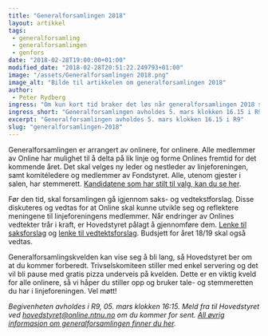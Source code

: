 ```yaml
---
title: "Generalforsamlingen 2018"
layout: artikkel
tags: 
 - generalforsamling
 - generalforsamlingen
 - genfors
date: "2018-02-28T19:00:00+01:00"
modified_date: "2018-02-28T20:51:22.249793+01:00"
image: "/assets/Generalforsamlingen 2018.png"
image_alt: "Bilde til artikkelen om generalforsamlingen 2018"
author:
 - Peter Rydberg
ingress: "Om kun kort tid braker det løs når generalforsamlingen 2018 skal avholdes nok en gang. På denne kvelden samles onlinere fra alle årstrinn for å diskutere Onlines saker, vedtekter, økonomi og valg av nytt hovedstyre."
ingress_short: "Generalforsamlingen avholdes 5. mars klokken 16.15 i R9"
excerpt: "Generalforsamlingen avholdes 5. mars klokken 16.15 i R9"
slug: "generalforsamlingen-2018"
---
```

Generalforsamlingen er arrangert av onlinere, for onlinere. Alle medlemmer av Online har mulighet til å delta på lik linje og forme Onlines fremtid for det kommende året. Det skal velges ny leder og nestleder av linjeforeningen, samt komitéledere og medlemmer av Fondstyret. Alle, utenom gjester i salen, har stemmerett. [Kandidatene som har stilt til valg, kan du se her](https://online.ntnu.no/wiki/online/generalforsamlingen/genfors2018/valg).

Før den tid, skal forsamlingen gå igjennom saks- og vedtekstforslag. Disse diskuteres og vedtas for at Online skal kunne utvikle seg og reflektere meningene til linjeforeningens medlemmer. Når endringer av Onlines vedtekter trår i kraft, er Hovedstyret pålagt å gjennomføre dem. [Lenke til saksforslag](https://online.ntnu.no/wiki/online/generalforsamlingen/genfors2018/saksforslag) og [lenke til vedtektsforslag](https://online.ntnu.no/wiki/online/generalforsamlingen/genfors2018/vedtekstforslag). Budsjett for året 18/19 skal også vedtas.

Generalforsamlingskvelden kan vise seg å bli lang, så Hovedstyret ber om at du kommer forberedt. Trivselskomiteen stiller med enkel servering og det vil bli pause med gratis pizza underveis på kvelden. Dette er en viktig kveld for alle onlinere, så vi håper du stiller opp og bruker tale- og stemmeretten du har i linjeforeningen. Vel møtt!

*Begivenheten avholdes i R9, 05. mars klokken 16:15. Meld fra til Hovedstyret ved hovedstyret@online.ntnu.no om du kommer for sent. [All øvrig informasjon om generalforsamlingen finner du her](https://online.ntnu.no/wiki/online/generalforsamlingen/genfors2018/).*